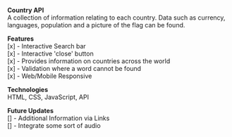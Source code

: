 **Country API**<br>
A collection of information relating to each country. Data such as currency, languages, population and a picture of the flag can be found.<br>

**Features**<br>
[x] - Interactive Search bar<br>
[x] - Interactive 'close' button<br>
[x] - Provides information on countries across the world<br>
[x] - Validation where a word cannot be found<br>
[x] - Web/Mobile Responsive<br>

**Technologies**<br>
HTML, CSS, JavaScript, API<br>

**Future Updates**<br>
[] - Additional Information via Links<br>
[] - Integrate some sort of audio
